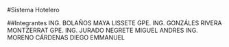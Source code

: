 #Sistema Hotelero

##Integrantes
ING. BOLAÑOS MAYA LISSETE GPE.
ING. GONZÁLES RIVERA MONTZERRAT GPE.
ING. JURADO NEGRETE MIGUEL ANDRES
ING. MORENO CÁRDENAS DIEGO EMMANUEL
